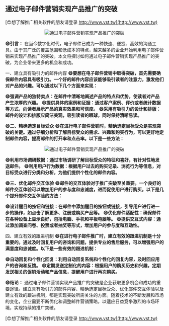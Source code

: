 ## **通过电子邮件营销实现产品推广的突破**

[😍想了解推广相关软件的朋友请登录 http://www.vst.tw](http://www.vst.tw)

 <center><img src="https://vst.tw/MP4/tuiguang/png/5.png" alt="通过电子邮件营销实现产品推广的突破"></center>

**😄引言：**
在当今数字化时代，电子邮件已成为一种快速、便捷、高效的沟通工具。由于其广泛的覆盖范围和低成本的特点，越来越多的企业开始利用电子邮件营销来实现产品推广的突破。本文将探讨如何通过电子邮件营销实现产品推广的突破，为企业带来更多的机会和成功。

一、建立具有吸引力的邮件内容
**😄要想在电子邮件营销中取得突破，首先需要确保邮件内容具有吸引力。一个好的邮件内容应该能够吸引读者的注意力，激发他们对产品的兴趣。可以通过以下几个方面来实现：**

**😄强调产品的独特卖点：在邮件中清晰地阐述产品的特点和优势，使读者对产品产生浓厚的兴趣。**
**😄提供具体的案例和证据：通过客户案例、评价或者统计数据等方式，向读者展示产品的真实效果和可信度。**
**😄采用有吸引力的设计和排版：邮件的设计和排版应简洁美观，吸引读者的眼球，同时保持清晰易读。**

**😄二、精确选定目标受众**
**😄在进行电子邮件营销时，精确选定目标受众是实现突破的关键。通过仔细分析和了解目标受众的需求、兴趣和购买行为，可以更好地定制邮件内容，提高邮件的打开率和点击率。以下是一些方法：**

 <center><img src="https://vst.tw/MP4/tuiguang/png/0.png" alt="通过电子邮件营销实现产品推广的突破"></center>

**😄利用市场调研数据：通过市场调研了解目标受众的特征和喜好，有针对性地发送邮件。**
**😄利用用户行为数据：根据用户过去的购买记录、浏览行为等信息，对目标受众进行分类和分析，为他们提供个性化的邮件内容。**

**😄三、优化邮件交互体验**
**😄邮件的交互体验对于推广突破至关重要。一个良好的邮件交互体验可以增加用户的参与度和忠诚度，进而促使用户进行购买。以下是几个提升邮件交互体验的方法：**

**😄设计醒目的按钮和链接：在邮件中添加醒目的按钮或链接，引导用户进行进一步的操作，如点击了解更多、注册或购买产品等。**
**😄优化邮件适配性：确保邮件在各种设备上显示良好，包括电脑、手机和平板电脑等。**
**😄提供交互式内容：通过添加调查问卷、投票或者抽奖等形式，增加用户的参与度和互动性。**

四、建立有效的跟进机制
**😄在进行电子邮件推广时，建立有效的跟进机制是十分重要的。通过及时回复用户的咨询和问题，提供专业的售后服务，可以增强用户的满意度和忠诚度。以下是一些有效的跟进机制：**

**😄自动回复和个性化回复：利用自动回复系统和个性化的回复内容，及时回应用户的咨询和反馈。**
**😄定期发送定制化的内容：根据用户的购买历史和兴趣，定期发送相关的促销活动和产品信息，提醒用户进行再次购买。**

**😄结论：**
通过电子邮件营销实现产品推广的突破是企业获取更多机会和成功的重要途径。建立具有吸引力的邮件内容、精确选定目标受众、优化邮件交互体验以及建立有效的跟进机制，都是实现突破所需关注的方面。随着技术的不断发展和市场的变化，企业需要不断优化和调整邮件营销策略，以适应日益竞争激烈的市场环境，实现持续的推广突破。

[😍想了解推广相关软件的朋友请登录 http://www.vst.tw](http://www.vst.tw)



